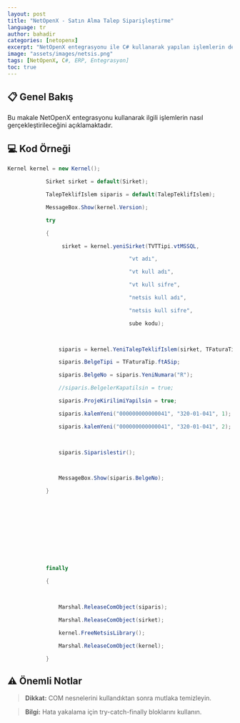 ```yaml
---
layout: post
title: "NetOpenX - Satın Alma Talep Siparişleştirme"
language: tr
author: bahadir
categories: [netopenx]
excerpt: "NetOpenX entegrasyonu ile C# kullanarak yapılan işlemlerin detaylı açıklaması ve örnek kodları."
image: "assets/images/netsis.png"
tags: [NetOpenX, C#, ERP, Entegrasyon]
toc: true
---
```


## 📋 Genel Bakış

Bu makale NetOpenX entegrasyonu kullanarak ilgili işlemlerin nasıl gerçekleştirileceğini açıklamaktadır.

## 💻 Kod Örneği


```csharp
Kernel kernel = new Kernel();

            Sirket sirket = default(Sirket);

            TalepTeklifIslem siparis = default(TalepTeklifIslem);

            MessageBox.Show(kernel.Version);

            try

            {

                 sirket = kernel.yeniSirket(TVTTipi.vtMSSQL,

                                      "vt adı",

                                      "vt kull adı",

                                      "vt kull sifre",

                                      "netsis kull adı",

                                      "netsis kull sifre",

                                      sube kodu);

 

                siparis = kernel.YeniTalepTeklifIslem(sirket, TFaturaTip.ftAlTalep);

                siparis.BelgeTipi = TFaturaTip.ftASip;

                siparis.BelgeNo = siparis.YeniNumara("R");

                //siparis.BelgelerKapatilsin = true;

                siparis.ProjeKirilimiYapilsin = true;

                siparis.kalemYeni("000000000000041", "320-01-041", 1);

                siparis.kalemYeni("000000000000041", "320-01-041", 2);

 

                siparis.Siparislestir();

 

                MessageBox.Show(siparis.BelgeNo);

            }

 

 

 

 

 

            finally

            {

 

                Marshal.ReleaseComObject(siparis);

                Marshal.ReleaseComObject(sirket);

                kernel.FreeNetsisLibrary();

                Marshal.ReleaseComObject(kernel);

            }
```


## ⚠️ Önemli Notlar

> **Dikkat:** COM nesnelerini kullandıktan sonra mutlaka temizleyin.

> **Bilgi:** Hata yakalama için try-catch-finally bloklarını kullanın.

